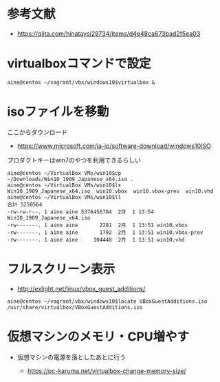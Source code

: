 
# 参考文献

- https://qiita.com/hinataysi29734/items/d4e48ca673bad2f5ea03

# virtualboxコマンドで設定

```
aine@centos ~/vagrant/vbx/windows10$virtualbox &
```

# isoファイルを移動

ここからダウンロード
- https://www.microsoft.com/ja-jp/software-download/windows10ISO

プロダクトキーはwin7のやつを利用できるらしい

```
aine@centos ~/VirtualBox VMs/win10$cp ~/Downloads/Win10_1909_Japanese_x64.iso .
aine@centos ~/VirtualBox VMs/win10$ls
Win10_1909_Japanese_x64.iso  win10.vbox  win10.vbox-prev  win10.vhd
aine@centos ~/VirtualBox VMs/win10$ll
合計 5250564
-rw-rw-r--. 1 aine aine 5376456704  2月  1 13:54 Win10_1909_Japanese_x64.iso
-rw-------. 1 aine aine       2281  2月  1 13:51 win10.vbox
-rw-------. 1 aine aine       1792  2月  1 13:51 win10.vbox-prev
-rw-------. 1 aine aine     104448  2月  1 13:51 win10.vhd
```

# フルスクリーン表示

- http://exlight.net/linux/vbox_guest_additions/

```
aine@centos ~/vagrant/vbx/windows10$locate VBoxGuestAdditions.iso
/usr/share/virtualbox/VBoxGuestAdditions.iso
```

# 仮想マシンのメモリ・CPU増やす

- 仮想マシンの電源を落としたあとに行う

  - https://pc-karuma.net/virtualbox-change-memory-size/
